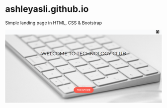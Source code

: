 # ashleyasli.github.io
Simple landing page in HTML, CSS &amp; Bootstrap

<a href="https://github.com/ashleyasli/ashleyasli.github.io/blob/master/StartupLandingPagePreview.PNG"><img src="StartupLandingPagePreview.PNG" /></a>

